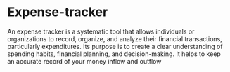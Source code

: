 # Expense-tracker
An expense tracker is a systematic tool  that allows individuals or organizations to record, organize, and analyze their financial transactions, particularly expenditures. Its purpose is to create a clear understanding of spending habits,  financial planning, and decision-making. It helps to keep an accurate record of your money inflow and outflow
